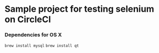 # Sample project for testing selenium on CircleCI

### Dependencies for OS X
`brew install mysql`
`brew install qt`
